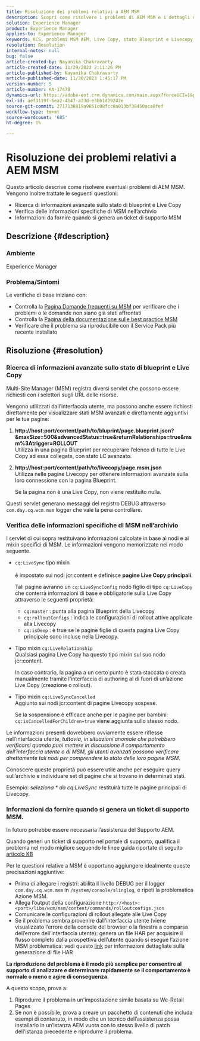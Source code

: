 ```yaml
---
title: Risoluzione dei problemi relativi a AEM MSM
description: Scopri come risolvere i problemi di AEM MSM e i dettagli da fornire quando generi un ticket di supporto MSM.
solution: Experience Manager
product: Experience Manager
applies-to: Experience Manager
keywords: KCS, problemi MSM AEM, Live Copy, stato Blueprint e Livecopy, AEM
resolution: Resolution
internal-notes: null
bug: false
article-created-by: Nayanika Chakravarty
article-created-date: 11/29/2023 2:11:26 PM
article-published-by: Nayanika Chakravarty
article-published-date: 11/30/2023 1:45:17 PM
version-number: 5
article-number: KA-17478
dynamics-url: https://adobe-ent.crm.dynamics.com/main.aspx?forceUCI=1&pagetype=entityrecord&etn=knowledgearticle&id=6218b528-c18e-ee11-8179-6045bd006b4b
exl-id: aef3119f-6ea2-4147-a23d-e3bb1d29242e
source-git-commit: 2717138819a9851c08fcc0a013bf38450aca8fef
workflow-type: tm+mt
source-wordcount: '685'
ht-degree: 1%

---
```


# Risoluzione dei problemi relativi a AEM MSM


Questo articolo descrive come risolvere eventuali problemi di AEM MSM. Vengono inoltre trattate le seguenti questioni:

- Ricerca di informazioni avanzate sullo stato di blueprint e Live Copy
- Verifica delle informazioni specifiche di MSM nell’archivio
- Informazioni da fornire quando si genera un ticket di supporto MSM


## Descrizione {#description}


### Ambiente

Experience Manager

### Problema/Sintomi

Le verifiche di base iniziano con:

- Controlla la [Pagina Domande frequenti su MSM](https://experienceleague.adobe.com/docs/experience-manager-65/administering/introduction/troubleshoot-msm.html?lang=en#faq) per verificare che i problemi o le domande non siano già stati affrontati
- Controlla la [Pagina della documentazione sulle best practice MSM](https://experienceleague.adobe.com/docs/experience-manager-65/administering/introduction/msm-best-practices.html?lang=en)
- Verificare che il problema sia riproducibile con il Service Pack più recente installato



## Risoluzione {#resolution}


### Ricerca di informazioni avanzate sullo stato di blueprint e Live Copy

Multi-Site Manager (MSM) registra diversi servlet che possono essere richiesti con i selettori sugli URL delle risorse.

Vengono utilizzati dall’interfaccia utente, ma possono anche essere richiesti direttamente per visualizzare stati MSM avanzati e direttamente aggiuntivi per le tue pagine:

1. <b>http://host:port/content/path/to/bluprint/page.blueprint.json?&amp;maxSize=500&amp;advancedStatus=true&amp;returnRelationships=true&amp;msm%3Atrigger=ROLLOUT</b>\
   Utilizza in una pagina Blueprint per recuperare l’elenco di tutte le Live Copy ad essa collegate, con stato LC avanzato.
2. <b>http://host:port/content/path/to/livecopy/page.msm.json</b>\
   Utilizza nelle pagine Livecopy per ottenere informazioni avanzate sulla loro connessione con la pagina Blueprint.

   Se la pagina non è una Live Copy, non viene restituito nulla.


Questi servlet generano messaggi del registro DEBUG attraverso `com.day.cq.wcm.msm` logger che vale la pena controllare.

### Verifica delle informazioni specifiche di MSM nell’archivio

I servlet di cui sopra restituivano informazioni calcolate in base ai nodi e ai mixin specifici di MSM.
Le informazioni vengono memorizzate nel modo seguente.

- `cq:LiveSync` tipo mixin<br>\
  è impostato sui nodi jcr:content e definisce <b>pagine Live Copy principali</b>.

  Tali pagine avranno un `cq:LiveSyncConfig` nodo figlio di tipo `cq:LiveCopy` che conterrà informazioni di base e obbligatorie sulla Live Copy attraverso le seguenti proprietà:

   - `cq:master` : punta alla pagina Blueprint della Livecopy
   - `cq:rolloutConfigs` : indica le configurazioni di rollout attive applicate alla Livecopy
   - `cq:isDeep` : è true se le pagine figlie di questa pagina Live Copy principale sono incluse nella Livecopy.
- Tipo mixin `cq:LiveRelationship`\
  Qualsiasi pagina Live Copy ha questo tipo mixin sul suo nodo jcr:content.

  In caso contrario, la pagina a un certo punto è stata staccata o creata manualmente tramite l’interfaccia di authoring al di fuori di un’azione Live Copy (creazione o rollout).
- Tipo mixin `cq:LiveSyncCancelled`\
  Aggiunto sui nodi jcr:content di pagine Livecopy sospese.

  Se la sospensione è efficace anche per le pagine per bambini: `cq:isCancelledForChildren=true` viene aggiunta sullo stesso nodo.


Le informazioni presenti dovrebbero ovviamente essere riflesse nell’interfaccia utente, *tuttavia, in situazioni anomale che potrebbero verificarsi quando puoi mettere in discussione il comportamento dell’interfaccia utente o di MSM, gli utenti avanzati possono verificare direttamente tali nodi per comprendere lo stato delle loro pagine MSM*.

Conoscere queste proprietà può essere utile anche per eseguire query sull’archivio e individuare set di pagine che si trovano in determinati stati.

Esempio: *seleziona \* da cq:LiveSync* restituirà tutte le pagine principali di Livecopy.

### Informazioni da fornire quando si genera un ticket di supporto MSM.

In futuro potrebbe essere necessaria l’assistenza del Supporto AEM.

Quando generi un ticket di supporto nel portale di supporto, qualifica il problema nel modo migliore seguendo le linee guida riportate di seguito [articolo KB](https://experienceleague.adobe.com/docs/experience-cloud-kcs/kbarticles/KA-17494.html)

Per le questioni relative a MSM è opportuno aggiungere idealmente queste precisazioni aggiuntive:

- Prima di allegare i registri: abilita il livello DEBUG per il logger `com.day.cq.wcm.msm` in `/system/console/slinglog`, e ripeti la problematica Azione MSM.
- Allega l’output della configurazione `http://<host>:<port>/libs/wcm/msm/content/commands/rolloutconfigs.json`
- Comunicare le configurazioni di rollout allegate alle Live Copy
- Se il problema sembra provenire dall’interfaccia utente (viene visualizzato l’errore della console del browser o la finestra a comparsa dell’errore dell’interfaccia utente): genera un file HAR per acquisire il flusso completo dalla prospettiva dell’utente quando si esegue l’azione MSM problematica: vedi questo [link](https://help.tenderapp.com/kb/troubleshooting-your-tender-site/generating-an-har-file) per informazioni dettagliate sulla generazione di file HAR


<b>La riproduzione del problema è il modo più semplice per consentire al supporto di analizzare e determinare rapidamente se il comportamento è normale o meno e agire di conseguenza.</b>

A questo scopo, prova a:

1. Riprodurre il problema in un&#39;impostazione simile basata su We-Retail Pages
2. Se non è possibile, prova a creare un pacchetto di contenuti che includa esempi di contenuto, in modo che un tecnico dell’assistenza possa installarlo in un’istanza AEM vuota con lo stesso livello di patch dell’istanza precedente e riprodurre il problema.

